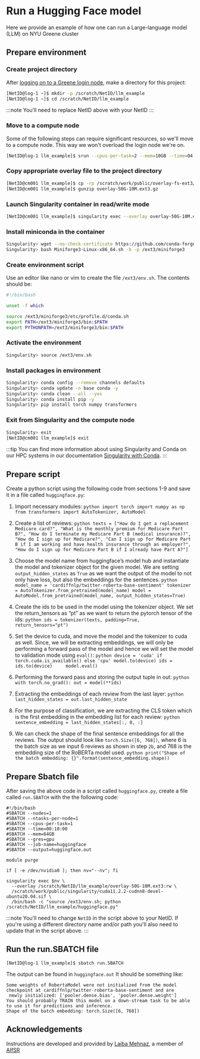 # Run a Hugging Face model

Here we provide an example of how one can run a Large-language model (LLM) on NYU Greene cluster

## Prepare environment
### Create project directory

After [logging on to a Greene login node](../02_connecting_to_hpc/01_connecting_to_hpc.mdx), make a directory for this project:
```bash
[NetID@log-1 ~]$ mkdir -p /scratch/NetID/llm_example
[NetID@log-1 ~]$ cd /scratch/NetID/llm_example
```
:::note
You'll need to replace NetID above with your NetID
:::

### Move to a compute node
Some of the following steps can require significant resources, so we'll move to a compute node.  This way we won't overload the login node we're on.
```bash
[NetID@log-1 llm_example]$ srun --cpus-per-task=2 --mem=10GB --time=04:00:00 --pty /bin/bash
```

### Copy appropriate overlay file to the project directory
```bash
[NetID@cm001 llm_example]$ cp -rp /scratch/work/public/overlay-fs-ext3/overlay-50G-10M.ext3.gz .
[NetID@cm001 llm_example]$ gunzip overlay-50G-10M.ext3.gz
```

### Launch Singularity container in read/write mode
```bash
[NetID@cm001 llm_example]$ singularity exec --overlay overlay-50G-10M.ext3:rw /scratch/work/public/singularity/cuda12.1.1-cudnn8.9.0-devel-ubuntu22.04.2.sif /bin/bash
```

### Install miniconda in the container
```bash
Singularity> wget --no-check-certificate https://github.com/conda-forge/miniforge/releases/latest/download/Miniforge3-Linux-x86_64.sh
Singularity> bash Miniforge3-Linux-x86_64.sh -b -p /ext3/miniforge3
```

### Create environment script
Use an editor like nano or vim to create the file `/ext3/env.sh`.  The contents should be:
```bash
#!/bin/bash

unset -f which

source /ext3/miniforge3/etc/profile.d/conda.sh
export PATH=/ext3/miniforge3/bin:$PATH
export PYTHONPATH=/ext3/miniforge3/bin:$PATH
```

### Activate the environment
```bash
Singularity> source /ext3/env.sh
```

### Install packages in environment
```bash
Singularity> conda config --remove channels defaults
Singularity> conda update -n base conda -y
Singularity> conda clean --all --yes
Singularity> conda install pip -y
Singularity> pip install torch numpy transformers
```

### Exit from Singularity and the compute node
```bash
Singularity> exit
[NetID@cm001 llm_example]$ exit
```

:::tip
You can find more information about using Singularity and Conda on our HPC systems in our documentation [Singularity with Conda](https://sites.google.com/nyu.edu/nyu-hpc/hpc-systems/greene/software/singularity-with-miniconda).
:::

## Prepare script
Create a python script using the following code from sections 1-9 and save it in a file called `huggingface.py`:

1.  Import necessary modules:
        ```python
        import torch
        import numpy as np
        from transformers import AutoTokenizer, AutoModel
        ```

1.  Create a list of reviews:
        ```python
        texts = ["How do I get a replacement Medicare card?",
                	"What is the monthly premium for Medicare Part B?",
                	"How do I terminate my Medicare Part B (medical insurance)?",
        		    "How do I sign up for Medicare?",
        		    "Can I sign up for Medicare Part B if I am working and have health insurance through an employer?",
               		"How do I sign up for Medicare Part B if I already have Part A?"]
        ```

1.  Choose the model name from huggingface’s model hub and instantiate the model and tokenizer object for the given model. We are setting `output_hidden_states` as `True` as we want the output of the model to not only have loss, but also the embeddings for the sentences.
        ```python
        model_name = 'cardiffnlp/twitter-roberta-base-sentiment'
        tokenizer = AutoTokenizer.from_pretrained(model_name)
        model = AutoModel.from_pretrained(model_name, output_hidden_states=True)
        ```

1.  Create the ids to be used in the model using the tokenizer object. We set the return_tensors as “pt” as we want to return the pytorch tensor of the ids:
        ```python
        ids = tokenizer(texts, padding=True, return_tensors="pt")
        ```

1.  Set the device to cuda, and move the model and the tokenizer to cuda as well. Since, we will be extracting embeddings, we will only be performing a forward pass of the model and hence we will set the model to validation mode using `eval()`:
        ```python
        device = 'cuda' if torch.cuda.is_available() else 'cpu'
        model.to(device)
        ids = ids.to(device)	
        model.eval()
        ```

1.  Performing the forward pass and storing the output tuple in out:
        ```python
        with torch.no_grad():
            out = model(**ids)
        ```

1.  Extracting the embeddings of each review from the last layer:
        ```python
        last_hidden_states = out.last_hidden_state	
        ```

1.  For the purpose of classification, we are extracting the CLS token which is the first embedding in the embedding list for each review: 
        ```python
        sentence_embedding = last_hidden_states[:, 0, :]
        ```

1.  We can check the shape of the final sentence embeddings for all the reviews. The output should look like `torch.Size([6, 768])`, where 6 is the batch size as we input 6 reviews as shown in step `2b`, and 768 is the embedding size of the RoBERTa model used.
        ```python
        print("Shape of the batch embedding: {}".format(sentence_embedding.shape))
        ```

## Prepare Sbatch file
After saving the above code in a script called `huggingface.py`, create a file called `run.SBATCH` with the the following code:

```batch
#!/bin/bash
#SBATCH --nodes=1
#SBATCH --ntasks-per-node=1
#SBATCH --cpus-per-task=1
#SBATCH --time=00:10:00
#SBATCH --mem=64GB
#SBATCH --gres=gpu
#SBATCH --job-name=huggingface
#SBATCH --output=huggingface.out

module purge

if [ -e /dev/nvidia0 ]; then nv="--nv"; fi

singularity exec $nv \
  --overlay /scratch/NetID/llm_example/overlay-50G-10M.ext3:rw \
  /scratch/work/public/singularity/cuda11.2.2-cudnn8-devel-ubuntu20.04.sif \
  /bin/bash -c "source /ext3/env.sh; python /scratch/NetID/llm_example/huggingface.py"
```
:::note
You'll need to change `NetID` in the script above to your NetID.
If you're using a different directory name and/or path you'll also need to update that in the script above.
:::

## Run the run.SBATCH file
```batch
[NetID@log-1 llm_example]$ sbatch run.SBATCH
```
The output can be found in `huggingface.out`
It should be something like:
```
Some weights of RobertaModel were not initialized from the model checkpoint at cardiffnlp/twitter-roberta-base-sentiment and are
 newly initialized: ['pooler.dense.bias', 'pooler.dense.weight']
You should probably TRAIN this model on a down-stream task to be able to use it for predictions and inference.
Shape of the batch embedding: torch.Size([6, 768])
```

## Acknowledgements
Instructions are developed and provided by [Laiba Mehnaz](https://www.linkedin.com/in/laiba-mehnaz-a81455158/), a member of [AIfSR](https://www.linkedin.com/company/ai-for-scientific-research)
